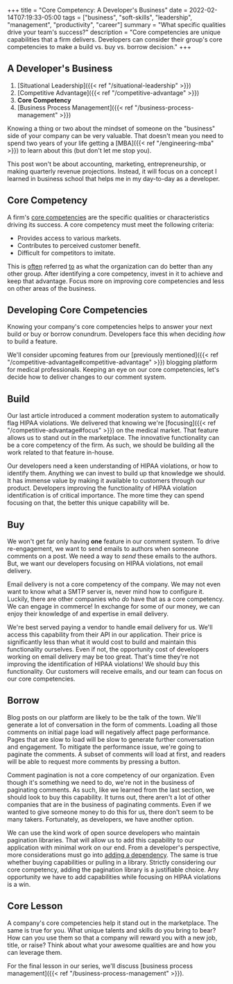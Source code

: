 +++
title = "Core Competency: A Developer's Business"
date = 2022-02-14T07:19:33-05:00
tags = ["business", "soft-skills", "leadership", "management", "productivity", "career"]
summary = "What specific qualities drive your team's success?"
description = "Core competencies are unique capabilities that a firm delivers. Developers can consider their group's core competencies to make a build vs. buy vs. borrow decision."
+++

## A Developer's Business

1. [Situational Leadership]({{< ref "/situational-leadership" >}})
2. [Competitive Advantage]({{< ref "/competitive-advantage" >}})
3. __Core Competency__
4. [Business Process Management]({{< ref "/business-process-management" >}})

Knowing a thing or two about the mindset of someone on the "business" side of your company can be very valuable. That doesn't mean you need to spend two years of your life getting a [MBA]({{< ref "/engineering-mba" >}}) to learn about this (but don't let me stop you).

This post won't be about accounting, marketing, entrepreneurship, or making quarterly revenue projections. Instead, it will focus on a concept I learned in business school that helps me in my day-to-day as a developer.

## Core Competency

A firm's [core competencies](https://link.springer.com/chapter/10.1007/978-3-662-41482-8_46) are the specific qualities or characteristics driving its success. A core competency must meet the following criteria:

* Provides access to various markets.
* Contributes to perceived customer benefit.
* Difficult for competitors to imitate.

This is [often](https://www.techtarget.com/searchcio/definition/core-competency#:~:text=what%20it%20can%20do%20better%20than%20any%20other) referred [to](https://www.investopedia.com/terms/c/core_competencies.asp#:~:text=what%20it%20can%20do%20better%20than%20anyone%20else) as what the organization can do better than any other group. After identifying a core competency, invest in it to achieve and keep that advantage. Focus more on improving core competencies and less on other areas of the business.

## Developing Core Competencies

Knowing your company's core competencies helps to answer your next build or buy or borrow conundrum. Developers face this when deciding *how* to build a feature.

We'll consider upcoming features from our [previously mentioned]({{< ref "/competitive-advantage#competitive-advantage" >}}) blogging platform for medical professionals. Keeping an eye on our core competencies, let's decide how to deliver changes to our comment system.

## Build

Our last article introduced a comment moderation system to automatically flag HIPAA violations. We delivered that knowing we're [focusing]({{< ref "/competitive-advantage#focus" >}}) on the medical market. That feature allows us to stand out in the marketplace. The innovative functionality can be a core competency of the firm. As such, we should be building all the work related to that feature in-house.

Our developers need a keen understanding of HIPAA violations, or how to identify them. Anything we can invest to build up that knowledge we should. It has immense value by making it available to customers through our product. Developers improving the functionality of HIPAA violation identification is of critical importance. The more time they can spend focusing on that, the better this unique capability will be.

## Buy

We won't get far only having __one__ feature in our comment system. To drive re-engagement, we want to send emails to authors when someone comments on a post. We need a way to *send* these emails to the authors. But, we want our developers focusing on HIPAA violations, not email delivery.

Email delivery is not a core competency of the company. We may not even want to know what a SMTP server is, never mind how to configure it. Luckily, there are other companies who *do* have that as a core competency. We can engage in commerce! In exchange for some of our money, we can enjoy their knowledge of and expertise in email delivery.

We're best served paying a vendor to handle email delivery for us. We'll access this capability from their API in our application. Their price is significantly less than what it would cost to build and maintain this functionality ourselves. Even if not, the opportunity cost of developers working on email delivery may be too great. That's time they're not improving the identification of HIPAA violations! We should buy this functionality. Our customers will receive emails, and our team can focus on our core competencies.

## Borrow

Blog posts on our platform are likely to be the talk of the town. We'll generate a lot of conversation in the form of comments. Loading all those comments on initial page load will negatively affect page performance. Pages that are slow to load will be slow to generate further conversation and engagement. To mitigate the performance issue, we're going to paginate the comments. A subset of comments will load at first, and readers will be able to request more comments by pressing a button.

Comment pagination is not a core competency of our organization. Even though it's something we need to do, we're not in the business of paginating comments. As such, like we learned from the last section, we should look to buy this capability. It turns out, there aren't a lot of other companies that are in the business of paginating comments. Even if we wanted to give someone money to do this for us, there don't seem to be many takers. Fortunately, as developers, we have another option.

We can use the kind work of open source developers who maintain pagination libraries. That will allow us to add this capability to our application with minimal work on our end. From a developer's perspective, more considerations must go into [adding a dependency](https://www.mikeperham.com/2016/02/09/kill-your-dependencies/). The same is true whether buying capabilities or pulling in a library. Strictly considering our core competency, adding the pagination library is a justifiable choice. Any opportunity we have to add capabilities while focusing on HIPAA violations is a win.

## Core Lesson

A company's core competencies help it stand out in the marketplace. The same is true for you. What unique talents and skills do you bring to bear? How can you use them so that a company will reward you with a new job, title, or raise? Think about what your awesome qualities are and how you can leverage them.

For the final lesson in our series, we'll discuss [business process management]({{< ref "/business-process-management" >}}).
